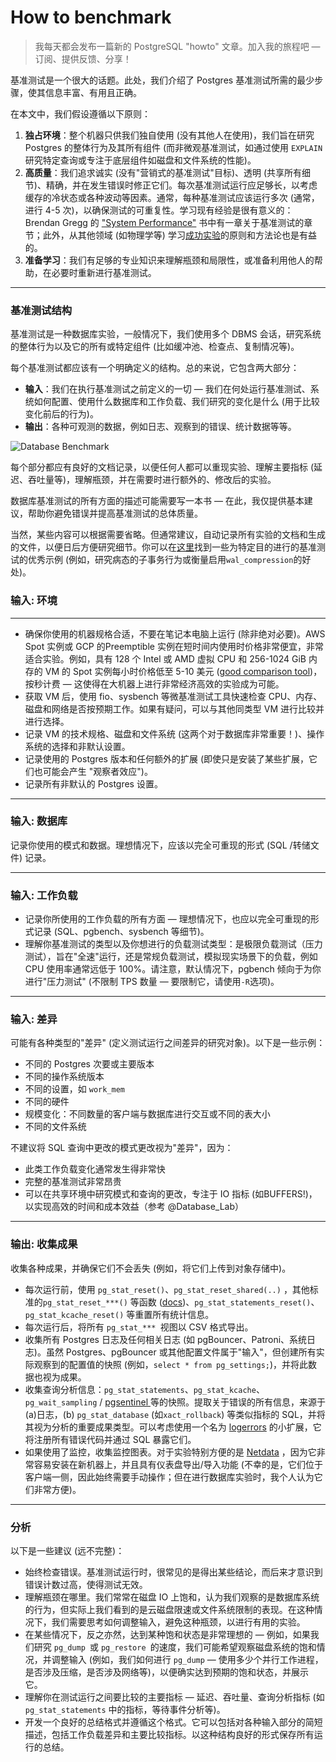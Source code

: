 # How to benchmark

> 我每天都会发布一篇新的 PostgreSQL "howto" 文章。加入我的旅程吧 — 订阅、提供反馈、分享！

基准测试是一个很大的话题。此处，我们介绍了 Postgres 基准测试所需的最少步骤，使其信息丰富、有用且正确。

在本文中，我们假设遵循以下原则：

1. **独占环境**：整个机器只供我们独自使用 (没有其他人在使用)，我们旨在研究 Postgres 的整体行为及其所有组件 (而非微观基准测试，如通过使用 `EXPLAIN` 研究特定查询或专注于底层组件如磁盘和文件系统的性能)。
2. **高质量**：我们追求诚实 (没有"营销式的基准测试"目标)、透明 (共享所有细节)、精确，并在发生错误时修正它们。每次基准测试运行应足够长，以考虑缓存的冷状态或各种波动等因素。通常，每种基准测试应该运行多次 (通常，进行 4-5 次)，以确保测试的可重复性。学习现有经验是很有意义的：Brendan Gregg 的 ["System Performance"](https://brendangregg.com/blog/2020-07-15/systems-performance-2nd-edition.html) 书中有一章关于基准测试的章节；此外，从其他领域 (如物理学等) 学习[成功实验](https://en.wikipedia.org/wiki/Experiment)的原则和方法论也是有益的。
3. **准备学习**：我们有足够的专业知识来理解瓶颈和局限性，或准备利用他人的帮助，在必要时重新进行基准测试。

------

### 基准测试结构

基准测试是一种数据库实验，一般情况下，我们使用多个 DBMS 会话，研究系统的整体行为以及它的所有或特定组件 (比如缓冲池、检查点、复制情况等)。

每个基准测试都应该有一个明确定义的结构。总的来说，它包含两大部分：

- **输入**：我们在执行基准测试之前定义的一切 — 我们在何处运行基准测试、系统如何配置、使用什么数据库和工作负载、我们研究的变化是什么 (用于比较变化前后的行为)。
- **输出**：各种可观测的数据，例如日志、观察到的错误、统计数据等等。

![Database Benchmark](https://gitlab.com/postgres-ai/postgresql-consulting/postgres-howtos/-/raw/main/files/0013_db_benchmark.png)

每个部分都应有良好的文档记录，以便任何人都可以重现实验、理解主要指标 (延迟、吞吐量等)，理解瓶颈，并在需要时进行额外的、修改后的实验。

数据库基准测试的所有方面的描述可能需要写一本书 — 在此，我仅提供基本建议，帮助你避免错误并提高基准测试的总体质量。

当然，某些内容可以根据需要省略。但通常建议，自动记录所有实验的文档和生成的文件，以便日后方便研究细节。你可以在[这里](https://gitlab.com/postgres-ai/postgresql-consulting/tests-and-benchmarks/-/issues)找到一些为特定目的进行的基准测试的优秀示例 (例如，研究病态的子事务行为或衡量启用`wal_compression`的好处)。

### 输入: 环境

---

- 确保你使用的机器规格合适，不要在笔记本电脑上运行 (除非绝对必要)。AWS Spot 实例或 GCP 的Preemptible 实例在短时间内使用时价格非常便宜，非常适合实验。例如，具有 128 个 Intel 或 AMD 虚拟 CPU 和 256-1024 GiB 内存的 VM 的 Spot 实例每小时价格低至 5-10 美元 ([good comparison tool](https://instances.vantage.sh))，按秒计费 — 这使得在大机器上进行非常经济高效的实验成为可能。
- 获取 VM 后，使用 fio、sysbench 等微基准测试工具快速检查 CPU、内存、磁盘和网络是否按预期工作。如果有疑问，可以与其他同类型 VM 进行比较并进行选择。
- 记录 VM 的技术规格、磁盘和文件系统 (这两个对于数据库非常重要！)、操作系统的选择和非默认设置。
- 记录使用的 Postgres 版本和任何额外的扩展 (即使只是安装了某些扩展，它们也可能会产生 "观察者效应")。
- 记录所有非默认的 Postgres 设置。

------

### 输入: 数据库

记录你使用的模式和数据。理想情况下，应该以完全可重现的形式 (SQL /转储文件) 记录。

------

### 输入: 工作负载

- 记录你所使用的工作负载的所有方面 — 理想情况下，也应以完全可重现的形式记录 (SQL、pgbench、sysbench 等细节)。
- 理解你基准测试的类型以及你想进行的负载测试类型：是极限负载测试（压力测试），旨在"全速"运行，还是常规负载测试，模拟现实场景下的负载，例如 CPU 使用率通常远低于 100%。请注意，默认情况下，pgbench 倾向于为你进行"压力测试" (不限制 TPS 数量 — 要限制它，请使用`-R`选项)。

------

### 输入: 差异

可能有各种类型的"差异" (定义测试运行之间差异的研究对象)。以下是一些示例：

- 不同的 Postgres 次要或主要版本
- 不同的操作系统版本
- 不同的设置，如 `work_mem`
- 不同的硬件
- 规模变化：不同数量的客户端与数据库进行交互或不同的表大小
- 不同的文件系统

不建议将 SQL 查询中更改的模式更改视为"差异"，因为：

- 此类工作负载变化通常发生得非常快
- 完整的基准测试非常昂贵
- 可以在共享环境中研究模式和查询的更改，专注于 IO 指标 (如BUFFERS!)，以实现高效的时间和成本效益（参考 @Database_Lab）

------

### 输出: 收集成果

收集各种成果，并确保它们不会丢失 (例如，将它们上传到对象存储中)。

- 每次运行前，使用 `pg_stat_reset()`、`pg_stat_reset_shared(..)` ，其他标准的`pg_stat_reset_***()` 等函数 ([docs](https://postgresql.org/docs/current/monitoring-stats.html))、`pg_stat_statements_reset()`、`pg_stat_kcache_reset()` 等重置所有统计信息。
- 每次运行后，将所有 `pg_stat_*** `视图以 CSV 格式导出。
- 收集所有 Postgres 日志及任何相关日志 (如 pgBouncer、Patroni、系统日志)。虽然 Postgres、pgBouncer 或其他配置文件属于"输入"，但创建所有实际观察到的配置值的快照 (例如，`select * from pg_settings;`)，并将此数据也视为成果。
- 收集查询分析信息：`pg_stat_statements`、`pg_stat_kcache`、`pg_wait_sampling` / [pgsentinel ](https://github.com/pgsentinel/pgsentinel)等的快照。提取关于错误的所有信息，来源于 (a)日志，(b) `pg_stat_database` (如`xact_rollback`) 等类似指标的 SQL，并将其视为分析的重要成果类型。可以考虑使用一个名为 [logerrors](https://github.com/munakoiso/logerrors) 的小扩展，它将注册所有错误代码并通过 SQL 暴露它们。
- 如果使用了监控，收集监控图表。对于实验特别方便的是 [Netdata](https://netdata.cloud) ，因为它非常容易安装在新机器上，并且具有仪表盘导出/导入功能 (不幸的是，它们位于客户端一侧，因此始终需要手动操作；但在进行数据库实验时，我个人认为它们非常方便)。

------

### 分析

以下是一些建议 (远不完整)：

- 始终检查错误。基准测试运行时，很常见的是得出某些结论，而后来才意识到错误计数过高，使得测试无效。
- 理解瓶颈在哪里。我们常常在磁盘 IO 上饱和，认为我们观察的是数据库系统的行为，但实际上我们看到的是云磁盘限速或文件系统限制的表现。在这种情况下，我们需要思考如何调整输入，避免这种瓶颈，以进行有用的实验。
- 在某些情况下，反之亦然，达到某种饱和状态是非常理想的 — 例如，如果我们研究 `pg_dump `或 `pg_restore `的速度，我们可能希望观察磁盘系统的饱和情况，并调整输入 (例如，我们如何进行 `pg_dump` — 使用多少个并行工作进程，是否涉及压缩，是否涉及网络等)，以便确实达到预期的饱和状态，并展示它。
- 理解你在测试运行之间要比较的主要指标 — 延迟、吞吐量、查询分析指标 (如 `pg_stat_statements` 中的指标，等待事件分析等)。
- 开发一个良好的总结格式并遵循这个格式。它可以包括对各种输入部分的简短描述，包括工作负载差异和主要比较指标。以这种结构良好的形式保存所有运行的总结。